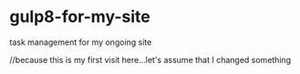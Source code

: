 # gulp8-for-my-site
task management for my ongoing site 

//because this is my first visit here...let's  assume that I changed something

